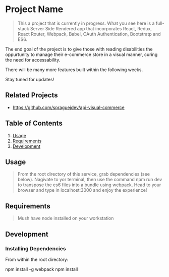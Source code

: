 # Project Name

> This a project that is currently in progress. What you see here is a full-stack Server Side Rendered app that incorporates React, Redux, React Router, Webpack, Babel, OAuth Authentication, Bootstratp and ES6.

The end goal of the project is to give those with reading disabilities the oppurtunity to manage their e-commerce store in a visual manner, curing the need for accessability.

There will be many more features built within the following weeks.

Stay tuned for updates!

## Related Projects

- https://github.com/spraguejdev/api-visual-commerce

## Table of Contents

1. [Usage](#Usage)
1. [Requirements](#requirements)
1. [Development](#development)

## Usage

> From the root directory of this service, grab dependencies (see below). Nagivate to yor terminal, then use the command npm run dev to transpose the es6 files into a bundle using webpack. Head to your browser and type in localhost:3000 and enjoy the experience!

## Requirements

> Mush have node installed on your workstation

## Development

### Installing Dependencies

From within the root directory:

npm install -g webpack
npm install
